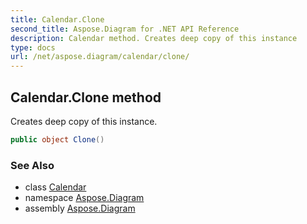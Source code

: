 ```yaml
---
title: Calendar.Clone
second_title: Aspose.Diagram for .NET API Reference
description: Calendar method. Creates deep copy of this instance
type: docs
url: /net/aspose.diagram/calendar/clone/
---
```

## Calendar.Clone method

Creates deep copy of this instance.

```csharp
public object Clone()
```

### See Also

* class [Calendar](../)
* namespace [Aspose.Diagram](../../calendar/)
* assembly [Aspose.Diagram](../../../)


